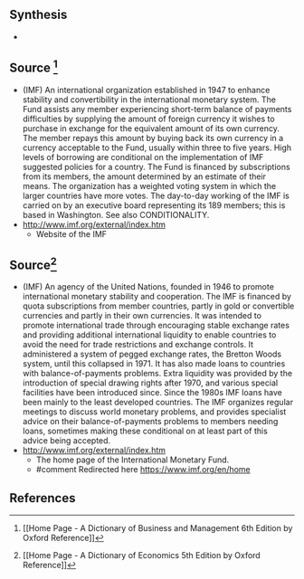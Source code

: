 ## Synthesis
- 
## Source [^1]
- (IMF) An international organization established in 1947 to enhance stability and convertibility in the international monetary system. The Fund assists any member experiencing short-term balance of payments difficulties by supplying the amount of foreign currency it wishes to purchase in exchange for the equivalent amount of its own currency. The member repays this amount by buying back its own currency in a currency acceptable to the Fund, usually within three to five years. High levels of borrowing are conditional on the implementation of IMF suggested policies for a country. The Fund is financed by subscriptions from its members, the amount determined by an estimate of their means. The organization has a weighted voting system in which the larger countries have more votes. The day-to-day working of the IMF is carried on by an executive board representing its 189 members; this is based in Washington. See also CONDITIONALITY.
- http://www.imf.org/external/index.htm
	- Website of the IMF
## Source[^2]
- (IMF) An agency of the United Nations, founded in 1946 to promote international monetary stability and cooperation. The IMF is financed by quota subscriptions from member countries, partly in gold or convertible currencies and partly in their own currencies. It was intended to promote international trade through encouraging stable exchange rates and providing additional international liquidity to enable countries to avoid the need for trade restrictions and exchange controls. It administered a system of pegged exchange rates, the Bretton Woods system, until this collapsed in 1971. It has also made loans to countries with balance-of-payments problems. Extra liquidity was provided by the introduction of special drawing rights after 1970, and various special facilities have been introduced since. Since the 1980s IMF loans have been mainly to the least developed countries. The IMF organizes regular meetings to discuss world monetary problems, and provides specialist advice on their balance-of-payments problems to members needing loans, sometimes making these conditional on at least part of this advice being accepted.
- http://www.imf.org/external/index.htm
	- The home page of the International Monetary Fund.
	- #comment Redirected here https://www.imf.org/en/home
## References

[^1]: [[Home Page - A Dictionary of Business and Management 6th Edition by Oxford Reference]]
[^2]: [[Home Page - A Dictionary of Economics 5th Edition by Oxford Reference]]